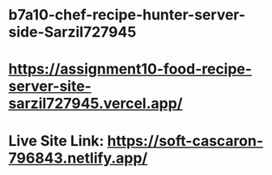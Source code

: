 # b7a10-chef-recipe-hunter-server-side-Sarzil727945 
# https://assignment10-food-recipe-server-site-sarzil727945.vercel.app/ 
 # Live Site Link: https://soft-cascaron-796843.netlify.app/

